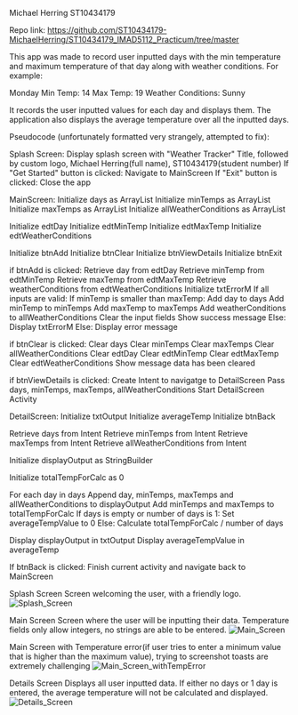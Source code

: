Michael Herring
ST10434179

Repo link: https://github.com/ST10434179-MichaelHerring/ST10434179_IMAD5112_Practicum/tree/master

This app was made to record user inputted days with the min temperature and maximum temperature of that day along with weather conditions.
For example:

Monday
Min Temp: 14
Max Temp: 19
Weather Conditions: Sunny

It records the user inputted values for each day and displays them.
The application also displays the average temperature over all the inputted days.

Pseudocode (unfortunately formatted very strangely, attempted to fix):

Splash Screen:
Display splash screen with "Weather Tracker" Title, followed by custom logo, Michael Herring(full name), ST10434179(student number)
If "Get Started" button is clicked:
	Navigate to MainScreen
If "Exit" button is clicked:
	Close the app

MainScreen:
Initialize days as ArrayList<String>
Initialize minTemps as ArrayList<Int>
Initialize maxTemps as ArrayList<Int>
Initialize allWeatherConditions as ArrayList<String>

Initialize edtDay
Initialize edtMinTemp
Initialize edtMaxTemp
Initialize edtWeatherConditions

Initialize btnAdd
Initialize btnClear
Initialize btnViewDetails
Initialize btnExit

if btnAdd is clicked:
	Retrieve day from edtDay
	Retrieve minTemp from edtMinTemp
	Retrieve maxTemp from edtMaxTemp
	Retrieve weatherConditions from edtWeatherConditions
	Initialize txtErrorM
	If all inputs are valid:
		If minTemp is smaller than maxTemp:
			Add day to days
			Add minTemp to minTemps
			Add maxTemp to maxTemps
			Add weatherConditions to allWeatherConditions
			Clear the input fields
			Show success message
		Else:
		Display txtErrorM
	Else:
	Display error message
	
	
if btnClear is clicked:
	Clear days
	Clear minTemps
	Clear maxTemps
	Clear allWeatherConditions
	Clear edtDay
	Clear edtMinTemp
	Clear edtMaxTemp
	Clear edtWeatherConditions
	Show message data has been cleared
	
	
if btnViewDetails is clicked:
	Create Intent to navigatge to DetailScreen
	Pass days, minTemps, maxTemps, allWeatherConditions
	Start DetailScreen Activity
	
	
DetailScreen:
Initialize txtOutput
Initialize averageTemp
Initialize btnBack

Retrieve days from Intent
Retrieve minTemps from Intent
Retrieve maxTemps from Intent
Retrieve allWeatherConditions from Intent

Initialize displayOutput as StringBuilder

Initialize totalTempForCalc as 0

For each day in days
	Append day, minTemps, maxTemps and allWeatherConditions to displayOutput
	Add minTemps and maxTemps to totalTempForCalc
	If days is empty or number of days is 1:
		Set averageTempValue to 0
	Else:
		Calculate totalTempForCalc / number of days
		
Display displayOutput in txtOutput
Display averageTempValue in averageTemp


If btnBack is clicked:
Finish current activity and navigate back to MainScreen



Splash Screen
Screen welcoming the user, with a friendly logo. 
![Splash_Screen](https://github.com/ST10434179-MichaelHerring/ST10434179_IMAD5112_Practicum/assets/164514448/62486c82-a5b9-4518-a2e9-1676bf070953)

Main Screen
Screen where the user will be inputting their data. Temperature fields only allow integers, no strings are able to be entered.
![Main_Screen](https://github.com/ST10434179-MichaelHerring/ST10434179_IMAD5112_Practicum/assets/164514448/c2c4e9d3-0176-4aa7-96cc-19f18816ff07)


Main Screen with Temperature error(if user tries to enter a minimum value that is higher than the maximum value), trying to screenshot toasts are extremely challenging
![Main_Screen_withTempError](https://github.com/ST10434179-MichaelHerring/ST10434179_IMAD5112_Practicum/assets/164514448/bbcccc25-623f-4b56-b2bb-a5e78805728c)

Details Screen
Displays all user inputted data. If either no days or 1 day is entered, the average temperature will not be calculated and displayed.
![Details_Screen](https://github.com/ST10434179-MichaelHerring/ST10434179_IMAD5112_Practicum/assets/164514448/40b950ce-13e4-416f-b6c9-e587de4c0c51)






 
